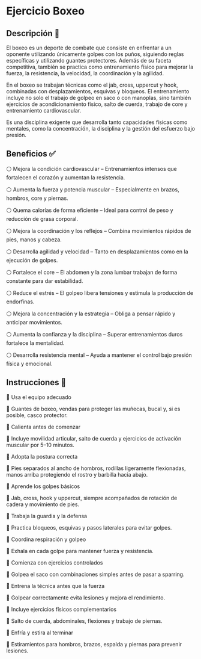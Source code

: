 # Ejercicio Boxeo 

## Descripción 📖 

El boxeo es un deporte de combate que consiste en enfrentar a un oponente utilizando únicamente golpes con los puños, siguiendo reglas específicas y utilizando guantes protectores. Además de su faceta competitiva, también se practica como entrenamiento físico para mejorar la fuerza, la resistencia, la velocidad, la coordinación y la agilidad.

En el boxeo se trabajan técnicas como el jab, cross, uppercut y hook, combinadas con desplazamientos, esquivas y bloqueos. El entrenamiento incluye no solo el trabajo de golpeo en saco o con manoplas, sino también ejercicios de acondicionamiento físico, salto de cuerda, trabajo de core y entrenamiento cardiovascular.

Es una disciplina exigente que desarrolla tanto capacidades físicas como mentales, como la concentración, la disciplina y la gestión del esfuerzo bajo presión.

## Beneficios ✅

⚪ Mejora la condición cardiovascular – Entrenamientos intensos que fortalecen el corazón y aumentan la resistencia.

⚪ Aumenta la fuerza y potencia muscular – Especialmente en brazos, hombros, core y piernas.

⚪ Quema calorías de forma eficiente – Ideal para control de peso y reducción de grasa corporal.

⚪ Mejora la coordinación y los reflejos – Combina movimientos rápidos de pies, manos y cabeza.

⚪ Desarrolla agilidad y velocidad – Tanto en desplazamientos como en la ejecución de golpes.

⚪ Fortalece el core – El abdomen y la zona lumbar trabajan de forma constante para dar estabilidad.

⚪ Reduce el estrés – El golpeo libera tensiones y estimula la producción de endorfinas.

⚪ Mejora la concentración y la estrategia – Obliga a pensar rápido y anticipar movimientos.

⚪ Aumenta la confianza y la disciplina – Superar entrenamientos duros fortalece la mentalidad.

⚪ Desarrolla resistencia mental – Ayuda a mantener el control bajo presión física y emocional.

## Instrucciones 🔱

🔶 Usa el equipo adecuado

🔹 Guantes de boxeo, vendas para proteger las muñecas, bucal y, si es posible, casco protector.

🔶 Calienta antes de comenzar

🔹 Incluye movilidad articular, salto de cuerda y ejercicios de activación muscular por 5–10 minutos.

🔶 Adopta la postura correcta

🔹 Pies separados al ancho de hombros, rodillas ligeramente flexionadas, manos arriba protegiendo el rostro y barbilla hacia abajo.

🔶 Aprende los golpes básicos

🔹 Jab, cross, hook y uppercut, siempre acompañados de rotación de cadera y movimiento de pies.

🔶 Trabaja la guardia y la defensa

🔹 Practica bloqueos, esquivas y pasos laterales para evitar golpes.

🔶 Coordina respiración y golpeo

🔹 Exhala en cada golpe para mantener fuerza y resistencia.

🔶 Comienza con ejercicios controlados

🔹 Golpea el saco con combinaciones simples antes de pasar a sparring.

🔶 Entrena la técnica antes que la fuerza

🔹 Golpear correctamente evita lesiones y mejora el rendimiento.

🔶 Incluye ejercicios físicos complementarios

🔹 Salto de cuerda, abdominales, flexiones y trabajo de piernas.

🔶 Enfría y estira al terminar

🔹 Estiramientos para hombros, brazos, espalda y piernas para prevenir lesiones.